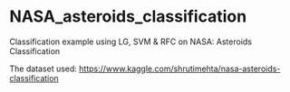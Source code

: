 # NASA_asteroids_classification
Classification example using LG, SVM &amp; RFC on NASA: Asteroids Classification

The dataset used: https://www.kaggle.com/shrutimehta/nasa-asteroids-classification
